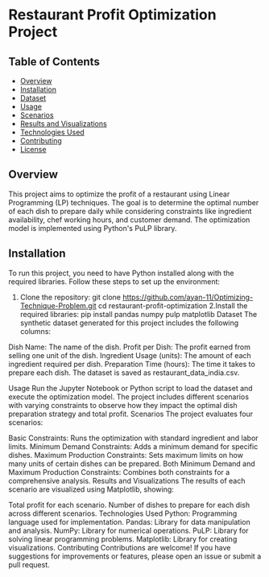 # Restaurant Profit Optimization Project

## Table of Contents
- [Overview](#overview)
- [Installation](#installation)
- [Dataset](#dataset)
- [Usage](#usage)
- [Scenarios](#scenarios)
- [Results and Visualizations](#results-and-visualizations)
- [Technologies Used](#technologies-used)
- [Contributing](#contributing)
- [License](#license)

## Overview
This project aims to optimize the profit of a restaurant using Linear Programming (LP) techniques. The goal is to determine the optimal number of each dish to prepare daily while considering constraints like ingredient availability, chef working hours, and customer demand. The optimization model is implemented using Python's PuLP library.

## Installation
To run this project, you need to have Python installed along with the required libraries. Follow these steps to set up the environment:

1. Clone the repository:
   git clone https://github.com/ayan-11/Optimizing-Technique-Problem.git
   cd restaurant-profit-optimization
2.Install the required libraries:
  pip install pandas numpy pulp matplotlib
  Dataset
  The synthetic dataset generated for this project includes the following columns:
  
  Dish Name: The name of the dish.
  Profit per Dish: The profit earned from selling one unit of the dish.
  Ingredient Usage (units): The amount of each ingredient required per dish.
  Preparation Time (hours): The time it takes to prepare each dish.
  The dataset is saved as restaurant_data_india.csv.

Usage
Run the Jupyter Notebook or Python script to load the dataset and execute the optimization model.
The project includes different scenarios with varying constraints to observe how they impact the optimal dish preparation strategy and total profit.
Scenarios
The project evaluates four scenarios:

Basic Constraints: Runs the optimization with standard ingredient and labor limits.
Minimum Demand Constraints: Adds a minimum demand for specific dishes.
Maximum Production Constraints: Sets maximum limits on how many units of certain dishes can be prepared.
Both Minimum Demand and Maximum Production Constraints: Combines both constraints for a comprehensive analysis.
Results and Visualizations
The results of each scenario are visualized using Matplotlib, showing:

Total profit for each scenario.
Number of dishes to prepare for each dish across different scenarios.
Technologies Used
Python: Programming language used for implementation.
Pandas: Library for data manipulation and analysis.
NumPy: Library for numerical operations.
PuLP: Library for solving linear programming problems.
Matplotlib: Library for creating visualizations.
Contributing
Contributions are welcome! If you have suggestions for improvements or features, please open an issue or submit a pull request.
